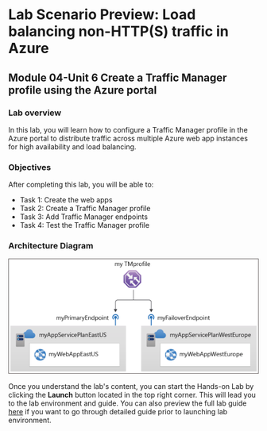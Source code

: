 # Lab Scenario Preview: Load balancing non-HTTP(S) traffic in Azure

## Module 04-Unit 6 Create a Traffic Manager profile using the Azure portal

### Lab overview

In this lab, you will learn how to configure a Traffic Manager profile in the Azure portal to distribute traffic across multiple Azure web app instances for high availability and load balancing.

### Objectives
  
After completing this lab, you will be able to:

+ Task 1: Create the web apps
+ Task 2: Create a Traffic Manager profile
+ Task 3: Add Traffic Manager endpoints
+ Task 4: Test the Traffic Manager profile

### Architecture Diagram
![](media/M4-U6.png) 

Once you understand the lab's content, you can start the Hands-on Lab by clicking the **Launch** button located in the top right corner. This will lead you to the lab environment and guide. You can also preview the full lab guide [here](https://experience.cloudlabs.ai/#/labguidepreview/486031b8-1a73-4ab4-a45f-493d9a33f875) if you want to go through detailed guide prior to launching lab environment.









